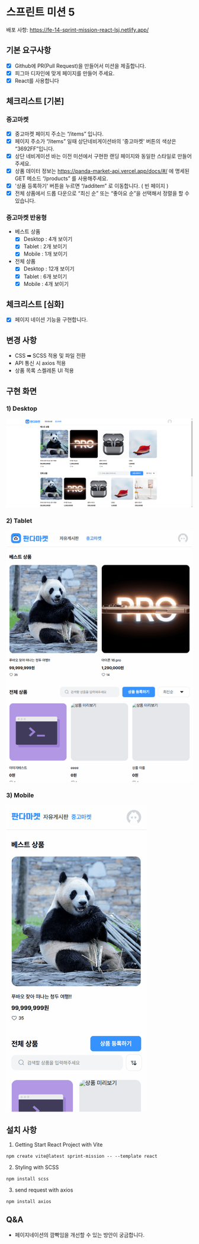 # 스프린트 미션 5

배포 사항: https://fe-14-sprint-mission-react-lsj.netlify.app/

## 기본 요구사항

- [x] Github에 PR(Pull Request)을 만들어서 미션을 제출합니다.
- [x] 피그마 디자인에 맞게 페이지를 만들어 주세요.
- [x] React를 사용합니다

## 체크리스트 [기본]

### 중고마켓

- [x] 중고마켓 페이지 주소는 “/items” 입니다.
- [x] 페이지 주소가 “/items” 일때 상단네비게이션바의 '중고마켓' 버튼의 색상은 “3692FF”입니다.
- [x] 상단 네비게이션 바는 이전 미션에서 구현한 랜딩 페이지와 동일한 스타일로 만들어 주세요.
- [x] 상품 데이터 정보는 https://panda-market-api.vercel.app/docs/#/ 에 명세된 GET 메소드 “/products” 를 사용해주세요.
- [x] '상품 등록하기' 버튼을 누르면 “/additem” 로 이동합니다. ( 빈 페이지 )
- [x] 전체 상품에서 드롭 다운으로 “최신 순” 또는 “좋아요 순”을 선택해서 정렬을 할 수 있습니다.

### 중고마켓 반응형

- 베스트 상품
  - [x] Desktop : 4개 보이기
  - [x] Tablet : 2개 보이기
  - [x] Mobile : 1개 보이기
- 전체 상품
  - [x] Desktop : 12개 보이기
  - [x] Tablet : 6개 보이기
  - [x] Mobile : 4개 보이기

## 체크리스트 [심화]

- [x] 페이지 네이션 기능을 구현합니다.

## 변경 사항

- CSS ➡ SCSS 적용 및 파일 전환
- API 통신 시 axios 적용
- 상품 목록 스켈레톤 UI 적용

## 구현 화면

### 1) Desktop

![items-page-desktop](./src/assets/screenshot/items-page-desktop.png)

### 2) Tablet

![items-page-tablet](./src/assets/screenshot/items-page-tablet.gif)

### 3) Mobile

![items-page-mobile](./src/assets/screenshot/items-page-mobile.gif)

## 설치 사항

1. Getting Start React Project with Vite

```
npm create vite@latest sprint-mission -- --template react
```

2. Styling with SCSS

```
npm install scss
```

3. send request with axios

```
npm install axios
```

## Q&A

- 페이지네이션의 깜빡임을 개선할 수 있는 방안이 궁금합니다.
